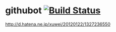 # githubot [![Build Status](https://secure.travis-ci.org/xuwei-k/githubot.png)](http://travis-ci.org/xuwei-k/githubot)

http://d.hatena.ne.jp/xuwei/20120122/1327236550